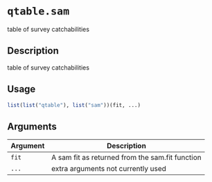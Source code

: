 # `qtable.sam`

table of survey catchabilities


## Description

table of survey catchabilities


## Usage

```r
list(list("qtable"), list("sam"))(fit, ...)
```


## Arguments

Argument      |Description
------------- |----------------
`fit`     |     A sam fit as returned from the sam.fit function
`...`     |     extra arguments not currently used


